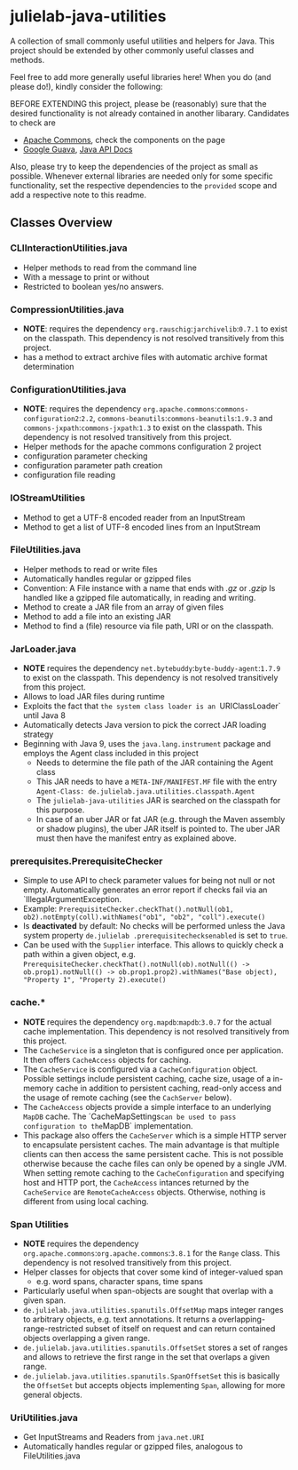 # julielab-java-utilities
A collection of small commonly useful utilities and helpers for Java.
This project should be extended by other commonly useful classes and methods.

Feel free to add more generally useful libraries here! When you do (and please do!), kindly consider the following:

BEFORE EXTENDING this project, please be (reasonably) sure that the desired functionality is not already contained in
 another libarary. Candidates to check are

*   [Apache Commons](https://commons.apache.org), check the components on the page
*   [Google Guava](https://commons.apache.org/proper/commons-lang/), [Java API Docs](https://guava.dev/releases/29.0-jre/api/docs/)

Also, please try to keep the dependencies of the project as small as possible. Whenever external libraries are needed
only for some specific functionality, set the respective dependencies to the `provided` scope and add a respective
note to this readme. 

## Classes Overview

### CLIInteractionUtilities.java
*   Helper methods to read from the command line
*   With a message to print or without
*   Restricted to boolean yes/no answers.
### CompressionUtilities.java
*   **NOTE**: requires the dependency `org.rauschig`:`jarchivelib`:`0.7.1` to exist on the classpath. This dependency is not resolved transitively from this project.
*   has a method to extract archive files with automatic archive format determination
### ConfigurationUtilities.java
*   **NOTE**: requires the dependency `org.apache.commons`:`commons-configuration2`:`2.2`, `commons-beanutils`:`commons-beanutils`:`1.9.3` and `commons-jxpath`:`commons-jxpath`:`1.3` to exist on the classpath. This dependency is not resolved transitively from this project.
*   Helper methods for the apache commons configuration 2 project
*   configuration parameter checking
*   configuration parameter path creation
*   configuration file reading
### IOStreamUtilities
*   Method to get a UTF-8 encoded reader from an InputStream
*   Method to get a list of UTF-8 encoded lines from an InputStream
### FileUtilities.java
*   Helper methods to read or write files
*   Automatically handles regular or gzipped files
*   Convention: A File instance with a name that ends with *.gz* or *.gzip* Is handled like a gzipped file automatically, in reading and writing.
*   Method to create a JAR file from an array of given files
*   Method to add a file into an existing JAR
*   Method to find a (file) resource via file path, URI or on the classpath.
### JarLoader.java
*   **NOTE** requires the dependency `net.bytebuddy`:`byte-buddy-agent`:`1.7.9` to exist on the classpath. This dependency is not resolved transitively from this project.
*   Allows to load JAR files during runtime
*   Exploits the fact that `the system class loader is an `URIClassLoader` until Java 8
*   Automatically detects Java version to pick the correct JAR loading strategy
*   Beginning with Java 9, uses the `java.lang.instrument` package and employs the Agent class included in this project
    *   Needs to determine the file path of the JAR containing the Agent class
    *   This JAR needs to have a `META-INF/MANIFEST.MF` file with the entry `Agent-Class: de.julielab.java.utilities.classpath.Agent`
    *   The `julielab-java-utilities` JAR is searched on the classpath for this purpose.
    *   In case of an uber JAR or fat JAR (e.g. through the Maven assembly or shadow plugins), the uber JAR itself is pointed to. The uber JAR must then have the manifest entry as explained above.
### prerequisites.PrerequisiteChecker
*   Simple to use API to check parameter values for being not null or not empty. Automatically generates an error report if checks fail via an `IllegalArgumentException.
*   Example: `PrerequisiteChecker.checkThat().notNull(ob1, ob2).notEmpty(coll).withNames("ob1", "ob2", "coll").execute()`
*   Is **deactivated** by default: No checks will be performed unless the Java system property `de.julielab
.prerequisitechecksenabled` is set to `true`.
*   Can be used with the `Supplier` interface. This allows to quickly check a path within a given object, e.g. `PrerequisiteChecker.checkThat().notNull(ob).notNull(() -> ob.prop1).notNull(() -> ob.prop1.prop2).withNames("Base object), "Property 1", "Property 2).execute()`
### cache.*
*   **NOTE** requires the dependency `org.mapdb`:`mapdb`:`3.0.7` for the actual cache implementation. This dependency is not resolved transitively from this project.
*   The `CacheService` is a singleton that is configured once per application. It then offers `CacheAccess` objects for caching.
*   The `CacheService` is configured via a `CacheConfiguration` object. Possible settings include persistent caching, cache size, usage of a in-memory cache in addition to persistent caching, read-only access and the usage of remote caching (see the `CachServer` below).
*   The `CacheAccess` objects provide a simple interface to an underlying `MapDB` cache. The ´CacheMapSettings` can be used to pass configuration to the `MapDB` implementation.
*   This package also offers the `CacheServer` which is a simple HTTP server to encapsulate persistent caches. The main advantage is that multiple clients can then access the same persistent cache. This is not possible otherwise because the cache files can only be opened by a single JVM. When setting remote caching to the `CacheConfiguration` and specifying host and HTTP port, the `CacheAccess` intances returned by the `CacheService` are `RemoteCacheAccess` objects. Otherwise, nothing is different from using local caching.
### Span Utilities
*   **NOTE** requires the dependency `org.apache.commons`:`org.apache.commons`:`3.8.1` for the `Range` class. This dependency is not resolved transitively from this project.
*   Helper classes for objects that cover some kind of integer-valued span
       *   e.g. word spans, character spans, time spans
*   Particularly useful when span-objects are sought that overlap with a given span.
*   `de.julielab.java.utilities.spanutils.OffsetMap` maps integer ranges to arbitrary objects, e.g. text annotations. It returns a overlapping-range-restricted subset of itself on request and can return contained objects overlapping a given range.
*   `de.julielab.java.utilities.spanutils.OffsetSet` stores a set of ranges and allows to retrieve the first range in the set that overlaps a given range.
*   `de.julielab.java.utilities.spanutils.SpanOffsetSet` this is basically the `OffsetSet` but accepts objects implementing `Span`, allowing for more general objects.
### UriUtilities.java
*   Get InputStreams and Readers from `java.net.URI`
*   Automatically handles regular or gzipped files, analogous to FileUtilities.java
